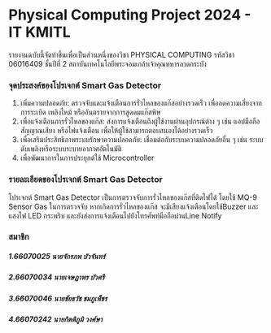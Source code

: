 # Physical Computing Project 2024 - IT KMITL
รายงานฉบับนี้จัดทำขึ้นเพื่อเป็นส่วนหนึ่งของวิชา PHYSICAL COMPUTING รหัสวิชา 06016409 ชั้นปีที่ 2 สถาบันเทคโนโลยีพระจอมเกล้าเจ้าคุณทหารลาดกระบัง

### จุดประสงค์ของโปรเจกต์ Smart Gas Detector
  1. เพิ่มความปลอดภัย: ตรวจจับและแจ้งเตือนการรั่วไหลของแก๊สอย่างรวดเร็ว เพื่อลดความเสี่ยงจากการระเบิด เพลิงไหม้ หรืออันตรายจากการสูดดมแก๊สพิษ
  2. เพื่อแจ้งเตือนการรั่วไหลของแก๊ส: ส่งการแจ้งเตือนถึงผู้ใช้งานผ่านอุปกรณ์ต่าง ๆ เช่น แอปมือถือ สัญญาณเสียง หรือไฟแจ้งเตือน เพื่อให้ผู้ใช้สามารถตอบสนองได้อย่างรวดเร็ว
  3. เพื่อเสริมประสิทธิภาพระบบรักษาความปลอดภัย: เชื่อมต่อกับระบบความปลอดภัยอื่น ๆ เช่น ระบบดับเพลิงหรือระบบระบายอากาศอัตโนมัติ
  4. เพื่อพัฒนาการในการประยุกต์ใช้ Microcontroller

### รายละเอียดของโปรเจกต์ Smart Gas Detector
  โปรเจกต์ Smart Gas Detector เป็นการตรวจจับการรั่วไหลของแก๊สที่ติดไฟได้ โดยใช้ MQ-9 Sensor Gas ในการตรวจจับ หากเกิดการรั่วไหลของแก๊ส จะมีเสียงแจ้งเตือนโดยใช้Buzzer 
  และแสงไฟ LED กระพริบ และยังส่งการแจ้งเตือนไปยังโทรศัพท์มือถือผ่านLine Notify

### สมาชิก
 ##### 1.66070025 นายจักรภพ บัวจันทร์
 ##### 2.66070034 นายเจษฎาพร บัวศรี
 ##### 3.66070046 นายชัยธวัช ชมภูเพ็ชร
 ##### 4.66070242 นายกิตติภูมิ วงศ์ษา
